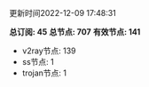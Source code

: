 更新时间2022-12-09 17:48:31

**总订阅: 45**
**总节点: 707**
**有效节点: 141**
- v2ray节点: 139
- ss节点: 1
- trojan节点: 1
